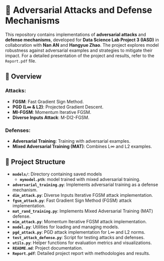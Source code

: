 # 🧨 Adversarial Attacks and Defense Mechanisms

This repository contains implementations of **adversarial attacks** and **defense mechanisms**, developed for **Data Science Lab Project 3 (IASD)** in collaboration with **Nan AN** and **Hangyue Zhao**. The project explores model robustness against adversarial examples and strategies to mitigate their impact. For a detailed presentation of the project and results, refer to the `Report.pdf` file.

## 📜 Overview
### Attacks:
- **FGSM**: Fast Gradient Sign Method.
- **PGD (L∞ & L2)**: Projected Gradient Descent.
- **MI-FGSM**: Momentum Iterative FGSM.
- **Diverse Inputs Attack**: M-DI2-FGSM.

### Defenses:
- **Adversarial Training**: Training with adversarial examples.
- **Mixed Adversarial Training (MAT)**: Combines L∞ and L2 examples.

## 📂 Project Structure

- **`models/`**: Directory containing saved models
  - **`mymodel.pth`**: model trained with mixed adversarial training.
- **`adversarial_training.py`**: Implements adversarial training as a defense mechanism.
- **`dim_attack.py`**: Diverse Inputs Iterative FGSM attack implementation.
- **`fgsm_attack.py`**: Fast Gradient Sign Method (FGSM) attack implementation.
- **`mat_rand_training.py`**: Implements Mixed Adversarial Training (MAT) defense.
- **`mim_attack.py`**: Momentum Iterative FGSM attack implementation.
- **`model.py`**: Utilities for loading and managing models.
- **`pgd_attack.py`**: PGD attack implementation for L∞ and L2 norms.
- **`test_attack_defense.py`**: Script for testing attacks and defenses.
- **`utils.py`**: Helper functions for evaluation metrics and visualizations.
- **`README.md`**: Project documentation.
- **`Report.pdf`**: Detailed project report with methodologies and results.

